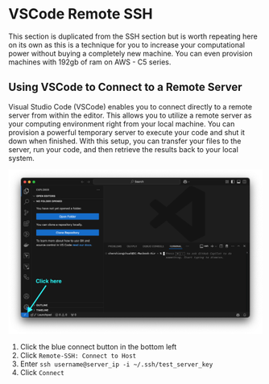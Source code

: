 # VSCode Remote SSH

This section is duplicated from the SSH section but is worth repeating here on its own as this is a technique for you to increase your computational power without buying a completely new machine. You can even provision machines with 192gb of ram on AWS - C5 series.

## Using VSCode to Connect to a Remote Server

Visual Studio Code (VSCode) enables you to connect directly to a remote server from within the editor. This allows you to utilize a remote server as your computing environment right from your local machine. You can provision a powerful temporary server to execute your code and shut it down when finished. With this setup, you can transfer your files to the server, run your code, and then retrieve the results back to your local system.

![VSCode Remote SSH](../images/ssh.png)

1. Click the blue connect button in the bottom left
2. Click `Remote-SSH: Connect to Host`
3. Enter `ssh username@server_ip -i ~/.ssh/test_server_key`
4. Click `Connect`
